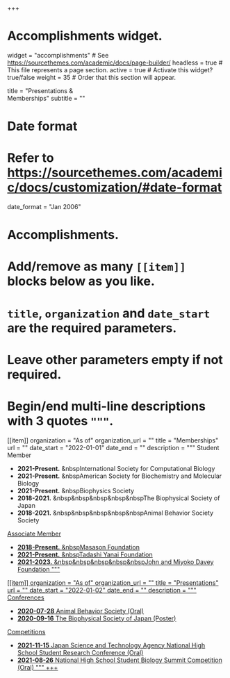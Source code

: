 +++
# Accomplishments widget.
widget = "accomplishments"  # See https://sourcethemes.com/academic/docs/page-builder/
headless = true  # This file represents a page section.
active = true  # Activate this widget? true/false
weight = 35  # Order that this section will appear.

title = "Presentations &<br>Memberships"
subtitle = ""

# Date format
#   Refer to https://sourcethemes.com/academic/docs/customization/#date-format
date_format = "Jan 2006"

# Accomplishments.
#   Add/remove as many `[[item]]` blocks below as you like.
#   `title`, `organization` and `date_start` are the required parameters.
#   Leave other parameters empty if not required.
#   Begin/end multi-line descriptions with 3 quotes `"""`.

[[item]]
  organization = "As of"
  organization_url = ""
  title = "Memberships"
  url = ""
  date_start = "2022-01-01"
  date_end = ""
  description = """
  Student Member
  * **2021-Present.** &nbspInternational Society for Computational Biology
  * **2021-Present.** &nbspAmerican Society for Biochemistry and Molecular Biology
  * **2021-Present.** &nbspBiophysics Society
  * **2018-2021.** &nbsp&nbsp&nbsp&nbsp&nbspThe Biophysical Society of Japan
  * **2018-2021.** &nbsp&nbsp&nbsp&nbsp&nbspAnimal Behavior Society Society
  
  <u>Associate Member<u>
  * **2018-Present.** &nbspMasason Foundation
  * **2021-Present.** &nbspTadashi Yanai Foundation
  * **2021-2023.** &nbsp&nbsp&nbsp&nbsp&nbspJohn and Miyoko Davey Foundation
  """

[[item]]
  organization = "As of"
  organization_url = ""
  title = "Presentations"
  url = ""
  date_start = "2022-01-02"
  date_end = ""
  description = """
  Conferences
  * **2020-07-28** Animal Behavior Society (Oral)
  * **2020-09-16** The Biophysical Society of Japan (Poster)
  
  Competitions
  * **2021-11-15** Japan Science and Technology Agency National High School Student Research Conference (Oral)
  * **2021-08-26** National High School Student Biology Summit Competition (Oral)
  """
+++
